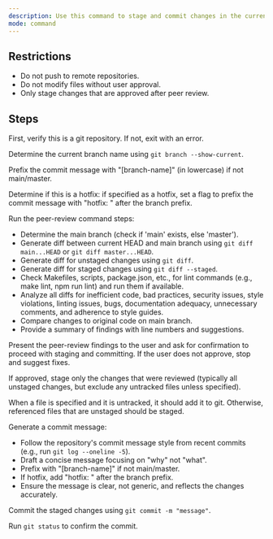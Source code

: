```yaml
---
description: Use this command to stage and commit changes in the current git repository. It performs a peer review, requires user confirmation, and generates a commit message with appropriate prefixes.
mode: command
---
```


## Restrictions
- Do not push to remote repositories.
- Do not modify files without user approval.
- Only stage changes that are approved after peer review.

## Steps
First, verify this is a git repository. If not, exit with an error.

Determine the current branch name using `git branch --show-current`.

Prefix the commit message with "[branch-name]" (in lowercase) if not main/master.

Determine if this is a hotfix: if specified as a hotfix, set a flag to prefix the commit message with "hotfix: " after the branch prefix.

Run the peer-review command steps:
- Determine the main branch (check if 'main' exists, else 'master').
- Generate diff between current HEAD and main branch using `git diff main...HEAD` or `git diff master...HEAD`.
- Generate diff for unstaged changes using `git diff`.
- Generate diff for staged changes using `git diff --staged`.
- Check Makefiles, scripts, package.json, etc., for lint commands (e.g., make lint, npm run lint) and run them if available.
- Analyze all diffs for inefficient code, bad practices, security issues, style violations, linting issues, bugs, documentation adequacy, unnecessary comments, and adherence to style guides.
- Compare changes to original code on main branch.
- Provide a summary of findings with line numbers and suggestions.

Present the peer-review findings to the user and ask for confirmation to proceed with staging and committing. If the user does not approve, stop and suggest fixes.

If approved, stage only the changes that were reviewed (typically all unstaged changes, but exclude any untracked files unless specified).

When a file is specified and it is untracked, it should add it to git. Otherwise, referenced files that are unstaged should be staged.

Generate a commit message:
- Follow the repository's commit message style from recent commits (e.g., run `git log --oneline -5`).
- Draft a concise message focusing on "why" not "what".
- Prefix with "[branch-name]" if not main/master.
- If hotfix, add "hotfix: " after the branch prefix.
- Ensure the message is clear, not generic, and reflects the changes accurately.

Commit the staged changes using `git commit -m "message"`.

Run `git status` to confirm the commit.